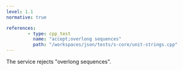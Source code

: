 ```yaml
---
level: 1.1
normative: true

references:
        - type: cpp_test
          name: "accept;overlong sequences"
          path: "/workspaces/json/tests/s-core/unit-strings.cpp"
---
```


The service rejects "overlong sequences".
